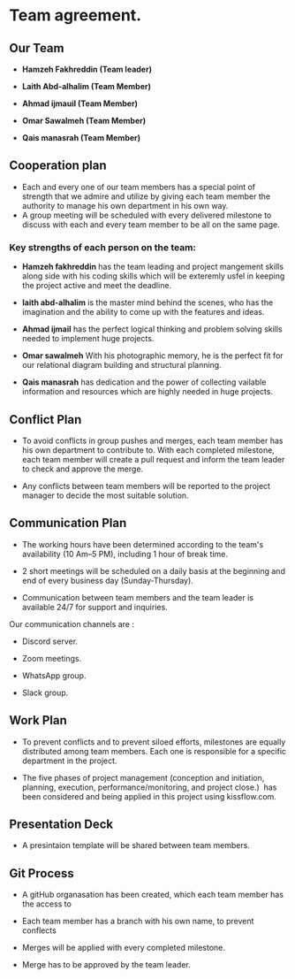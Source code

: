 # Team agreement.


## Our Team 

* **Hamzeh Fakhreddin (Team leader)**

* **Laith Abd-alhalim (Team Member)**
* **Ahmad ijmauil (Team Member)**
* **Omar Sawalmeh (Team Member)**
* **Qais manasrah (Team Member)**




## Cooperation plan 

* Each and every one of our team members has a special point of strength that we admire and utilize by giving each team member the authority to manage his own department in his own way.
* A group meeting will be  scheduled  with every delivered milestone to discuss with each and every team member to be all on the same page.

### Key strengths of each person on the team: 

* **Hamzeh fakhreddin** has the team leading and project mangement skills along side with his coding skills which will be exteremly usfel in keeping the project active and meet the deadline.

* **laith abd-alhalim**  is the master mind behind the scenes, who has the imagination and the ability to come up with the features and ideas.


* **Ahmad ijmail**  has the perfect logical thinking and problem solving skills needed to implement huge projects.

* **Omar sawalmeh**  With his photographic memory, he is the perfect fit for our relational diagram building and structural planning.

* **Qais manasrah** has dedication and the power of collecting vailable information and resources which are highly needed in huge projects.

## Conflict Plan 

* To avoid conflicts in group pushes and merges, each team member has his own department to contribute to. With each completed milestone, each team member will create a pull request and inform the team leader to check and approve the merge. 

* Any conflicts between team members will be reported to the project manager to decide the most suitable solution.


## Communication Plan 

* The working hours have been determined according to the team's availability (10 Am–5 PM), including 1 hour of break time. 

* 2 short meetings will be scheduled on a daily basis at the beginning and end of every business day (Sunday-Thursday).


* Communication between team members and the team leader is available 24/7 for support and inquiries.

Our communication channels are :
* Discord server.

* Zoom meetings. 

* WhatsApp group. 

* Slack group. 


## Work Plan 

* To prevent conflicts and to prevent siloed efforts, milestones are equally distributed among team members. Each one is responsible for a specific department in the project.


* The five phases of project management (conception and initiation, planning, execution, performance/monitoring, and project close.)  has been considered and being applied in this project using kissflow.com.


## Presentation Deck

* A presintaion template will be shared between team members.

## Git Process

* A gitHub organasation has been created, which each team member has the access to

* Each team member has a branch with his own name, to prevent conflects 

* Merges will be applied with every completed milestone.

* Merge has to be approved by the team leader. 


